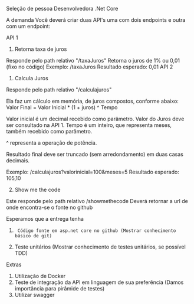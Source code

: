 Seleção de pessoa Desenvolvedora .Net Core

A demanda
Você deverá criar duas API's uma com dois endpoints e outra com um endpoint:

API 1

1) Retorna taxa de juros

Responde pelo path relativo "/taxaJuros" Retorna o juros de 1% ou 0,01 (fixo no código) Exemplo: /taxaJuros Resultado esperado: 0,01
API 2

1)	Calcula Juros

Responde pelo path relativo "/calculajuros"

Ela faz um cálculo em memória, de juros compostos, conforme abaixo: Valor Final = Valor Inicial * (1 + juros) ^ Tempo

Valor inicial é um decimal recebido como parâmetro. Valor do Juros deve ser consultado na API 1.
Tempo é um inteiro, que representa meses, também recebido como parâmetro.

^ representa a operação de potência.

Resultado final deve ser truncado (sem arredondamento) em duas casas decimais.
 
Exemplo: /calculajuros?valorinicial=100&meses=5 Resultado esperado: 105,10

2)	Show me the code

Este responde pelo path relativo /showmethecode Deverá retornar a url de onde encontra-se o fonte no github

Esperamos que a entrega tenha

1.		Código fonte em asp.net core no github (Mostrar conhecimento básico de git)
2.	Teste unitários (Mostrar conhecimento de testes unitários, se possível TDD)

Extras
1.	Utilização de Docker
2.	Teste de integração da API em linguagem de sua preferência (Damos importância para pirâmide de testes)
3.	Utilizar swagger
